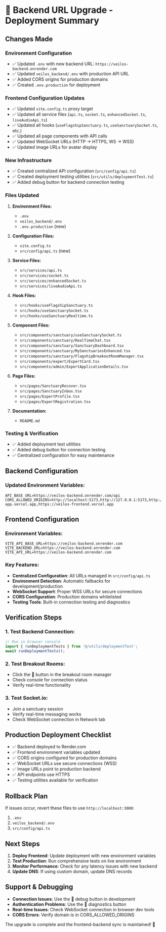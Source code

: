 # 🚀 Backend URL Upgrade - Deployment Summary

## **Changes Made**

### **Environment Configuration**
- ✅ Updated `.env` with new backend URL: `https://veilos-backend.onrender.com`
- ✅ Updated `veilos_backend/.env` with production API URL
- ✅ Added CORS origins for production domains
- ✅ Created `.env.production` for deployment

### **Frontend Configuration Updates**
- ✅ Updated `vite.config.ts` proxy target
- ✅ Updated all service files (`api.ts`, `socket.ts`, `enhancedSocket.ts`, `liveAudioApi.ts`)
- ✅ Updated all hooks (`useFlagshipSanctuary.ts`, `useSanctuarySocket.ts`, etc.)
- ✅ Updated all page components with API calls
- ✅ Updated WebSocket URLs (HTTP → HTTPS, WS → WSS)
- ✅ Updated image URLs for avatar display

### **New Infrastructure**
- ✅ Created centralized API configuration (`src/config/api.ts`)
- ✅ Created deployment testing utilities (`src/utils/deploymentTest.ts`)
- ✅ Added debug button for backend connection testing

### **Files Updated**
1. **Environment Files:**
   - `.env`
   - `veilos_backend/.env`
   - `.env.production` (new)

2. **Configuration Files:**
   - `vite.config.ts`
   - `src/config/api.ts` (new)

3. **Service Files:**
   - `src/services/api.ts`
   - `src/services/socket.ts`
   - `src/services/enhancedSocket.ts`
   - `src/services/liveAudioApi.ts`

4. **Hook Files:**
   - `src/hooks/useFlagshipSanctuary.ts`
   - `src/hooks/useSanctuarySocket.ts`
   - `src/hooks/useSanctuaryRealtime.ts`

5. **Component Files:**
   - `src/components/sanctuary/useSanctuarySocket.ts`
   - `src/components/sanctuary/RealTimeChat.tsx`
   - `src/components/sanctuary/SanctuaryDashboard.tsx`
   - `src/components/sanctuary/MySanctuariesEnhanced.tsx`
   - `src/components/sanctuary/FlagshipBreakoutRoomManager.tsx`
   - `src/components/expert/ExpertCard.tsx`
   - `src/components/admin/ExpertApplicationDetails.tsx`

6. **Page Files:**
   - `src/pages/SanctuaryRecover.tsx`
   - `src/pages/SanctuaryInbox.tsx`
   - `src/pages/ExpertProfile.tsx`
   - `src/pages/ExpertRegistration.tsx`

7. **Documentation:**
   - `README.md`

### **Testing & Verification**
- ✅ Added deployment test utilities
- ✅ Added debug button for connection testing
- ✅ Centralized configuration for easy maintenance

## **Backend Configuration**

### **Updated Environment Variables:**
```env
API_BASE_URL=https://veilos-backend.onrender.com/api
CORS_ALLOWED_ORIGINS=http://localhost:5173,http://127.0.0.1:5173,http://localhost:8080,https://veilo.vercel.app,https://veilo-app.vercel.app,https://veilos-frontend.vercel.app
```

## **Frontend Configuration**

### **Environment Variables:**
```env
VITE_API_BASE_URL=https://veilos-backend.onrender.com
VITE_BACKEND_URL=https://veilos-backend.onrender.com
VITE_API_URL=https://veilos-backend.onrender.com
```

### **Key Features:**
- **Centralized Configuration**: All URLs managed in `src/config/api.ts`
- **Environment Detection**: Automatic fallbacks for development/production
- **WebSocket Support**: Proper WSS URLs for secure connections
- **CORS Configuration**: Production domains whitelisted
- **Testing Tools**: Built-in connection testing and diagnostics

## **Verification Steps**

### **1. Test Backend Connection:**
```javascript
// Run in browser console
import { runDeploymentTests } from '@/utils/deploymentTest';
await runDeploymentTests();
```

### **2. Test Breakout Rooms:**
- Click the 🔗 button in the breakout room manager
- Check console for connection status
- Verify real-time functionality

### **3. Test Socket.io:**
- Join a sanctuary session
- Verify real-time messaging works
- Check WebSocket connection in Network tab

## **Production Deployment Checklist**

- ✅ Backend deployed to Render.com
- ✅ Frontend environment variables updated
- ✅ CORS origins configured for production domains
- ✅ WebSocket URLs use secure connections (WSS)
- ✅ Image URLs point to production backend
- ✅ API endpoints use HTTPS
- ✅ Testing utilities available for verification

## **Rollback Plan**

If issues occur, revert these files to use `http://localhost:3000`:
1. `.env`
2. `veilos_backend/.env`
3. `src/config/api.ts`

## **Next Steps**

1. **Deploy Frontend**: Update deployment with new environment variables
2. **Test Production**: Run comprehensive tests on live environment
3. **Monitor Performance**: Check for any latency issues with new backend
4. **Update DNS**: If using custom domain, update DNS records

## **Support & Debugging**

- **Connection Issues**: Use the 🔗 debug button in development
- **Authentication Problems**: Use the 🧪 diagnostics button
- **Real-time Issues**: Check WebSocket connection in browser dev tools
- **CORS Errors**: Verify domain is in CORS_ALLOWED_ORIGINS

The upgrade is complete and the frontend-backend sync is maintained! 🎉